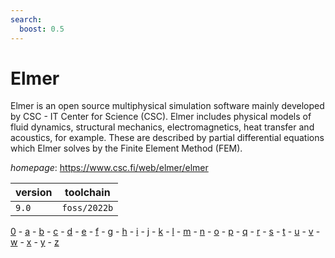 ```yaml
---
search:
  boost: 0.5
---
```

# Elmer

Elmer is an open source multiphysical simulation software mainly developed by  CSC - IT Center for Science (CSC). Elmer includes physical models of fluid dynamics, structural  mechanics, electromagnetics, heat transfer and acoustics, for example. These are described by  partial differential equations which Elmer solves by the Finite Element Method (FEM).

*homepage*: <https://www.csc.fi/web/elmer/elmer>

version | toolchain
--------|----------
``9.0`` | ``foss/2022b``

[0](../0/index.md) - [a](../a/index.md) - [b](../b/index.md) - [c](../c/index.md) - [d](../d/index.md) - [e](../e/index.md) - [f](../f/index.md) - [g](../g/index.md) - [h](../h/index.md) - [i](../i/index.md) - [j](../j/index.md) - [k](../k/index.md) - [l](../l/index.md) - [m](../m/index.md) - [n](../n/index.md) - [o](../o/index.md) - [p](../p/index.md) - [q](../q/index.md) - [r](../r/index.md) - [s](../s/index.md) - [t](../t/index.md) - [u](../u/index.md) - [v](../v/index.md) - [w](../w/index.md) - [x](../x/index.md) - [y](../y/index.md) - [z](../z/index.md)

